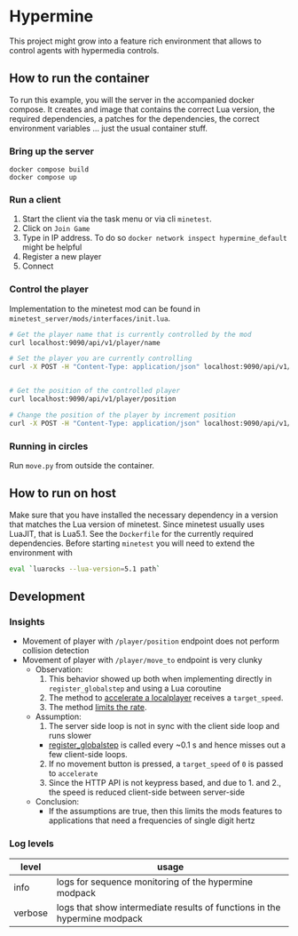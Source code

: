 # Hypermine

This project might grow into a feature rich environment that allows to control agents with hypermedia controls.

## How to run the container

To run this example, you will the server in the accompanied docker compose. It creates and image that contains the correct Lua version, the required dependencies, a patches for the dependencies, the correct environment variables ... just the usual container stuff.

### Bring up the server

```text
docker compose build
docker compose up
```

### Run a client

1. Start the client via the task menu or via cli `minetest`.
2. Click on `Join Game`
3. Type in IP address. To do so `docker network inspect hypermine_default` might be helpful
4. Register a new player
5. Connect

### Control the player

Implementation to the minetest mod can be found in `minetest_server/mods/interfaces/init.lua`.

```bash
# Get the player name that is currently controlled by the mod
curl localhost:9090/api/v1/player/name

# Set the player you are currently controlling
curl -X POST -H "Content-Type: application/json" localhost:9090/api/v1/player/name -d '{"name": "agent0"}'


# Get the position of the controlled player
curl localhost:9090/api/v1/player/position

# Change the position of the player by increment position
curl -X POST -H "Content-Type: application/json" localhost:9090/api/v1/player/position -d '{"position": {"x": -5.5,"y": 0,"z": 2.5 }}'
```

### Running in circles

Run `move.py` from outside the container.

## How to run on host

Make sure that you have installed the necessary dependency in a version that matches the Lua version of minetest. Since minetest usually uses LuaJIT, that is Lua5.1. See the `Dockerfile` for the currently required dependencies. Before starting `minetest` you will need to extend the environment with

```bash
eval `luarocks --lua-version=5.1 path`
```


## Development

### Insights

- Movement of player with `/player/position` endpoint does not perform collision detection
- Movement of player with `/player/move_to` endpoint is very clunky
  - Observation:
    1. This behavior showed up both when implementing directly in `register_globalstep` and using a Lua coroutine
    2. The method to [accelerate a localplayer](https://github.com/minetest/minetest/blob/3de42f56c5156c4a6e6438843f9d4a6d9ee236d9/src/client/localplayer.cpp#L806) receives a `target_speed`.
    3. The method [limits the rate](https://github.com/minetest/minetest/blob/3de42f56c5156c4a6e6438843f9d4a6d9ee236d9/src/client/localplayer.cpp#L829).
  - Assumption:
    1. The server side loop is not in sync with the client side loop and runs slower
      - [register_globalstep]() is called every ~0.1 s and hence misses out a few client-side loops. 
    2. If no movement button is pressed, a `target_speed` of `0` is passed to `accelerate`
    3. Since the HTTP API is not keypress based, and due to 1. and 2., the speed is reduced client-side between server-side
  - Conclusion:
    - If the assumptions are true, then this limits the mods features to applications that need a frequencies of single digit hertz

### Log levels

|level|usage|
|-------|-----|
|info   | logs for sequence monitoring of the hypermine modpack |
|verbose| logs that show intermediate results of functions in the hypermine modpack |
